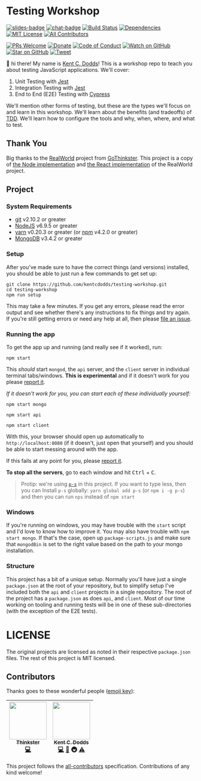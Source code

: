 # Testing Workshop

[![slides-badge][slides-badge]][slides]
[![chat-badge][chat-badge]][chat]
[![Build Status][build-badge]][build]
[![Dependencies][dependencyci-badge]][dependencyci]
[![MIT License][license-badge]][LICENSE]
[![All Contributors](https://img.shields.io/badge/all_contributors-2-orange.svg?style=flat-square)](#contributors)

[![PRs Welcome][prs-badge]][prs]
[![Donate][donate-badge]][donate]
[![Code of Conduct][coc-badge]][coc]
[![Watch on GitHub][github-watch-badge]][github-watch]
[![Star on GitHub][github-star-badge]][github-star]
[![Tweet][twitter-badge]][twitter]

👋 hi there! My name is [Kent C. Dodds](https://kentcdodds.com)! This is a workshop repo to teach you about testing
JavaScript applications. We'll cover:

1. Unit Testing with [Jest](http://facebook.github.io/jest)
2. Integration Testing with [Jest](http://facebook.github.io/jest)
3. End to End (E2E) Testing with [Cypress](https://www.cypress.io/)

We'll mention other forms of testing, but these are the types we'll focus on and learn in this workshop. We'll learn
about the benefits (and tradeoffs) of [TDD](https://en.wikipedia.org/wiki/Test-driven_development). We'll learn how to
configure the tools and why, when, where, and what to test.

## Thank You

Big thanks to the [RealWorld](https://github.com/gothinkster/realworld) project from
[GoThinkster](https://github.com/gothinkster). This project is a copy of
[the Node implementation](https://github.com/gothinkster/node-express-realworld-example-app) and
[the React implementation](https://github.com/GoThinkster/react-redux-realworld-example-app) of the RealWorld project.

## Project

### System Requirements

- [git][git] v2.10.2 or greater
- [NodeJS][node] v6.9.5 or greater
- [yarn][yarn] v0.20.3 or greater (or [npm][npm] v4.2.0 or greater)
- [MongoDB][mongo] v3.4.2 or greater

### Setup

After you've made sure to have the correct things (and versions) installed, you should be able to just run a few
commands to get set up:

```
git clone https://github.com/kentcdodds/testing-workshop.git
cd testing-workshop
npm run setup
```

This may take a few minutes. If you get any errors, please read the error output and see whether there's any
instructions to fix things and try again. If you're still getting errors or need any help at all, then please
[file an issue][issue].

### Running the app

To get the app up and running (and really see if it worked), run:

```
npm start
```

This _should_ start `mongod`, the `api` server, and the `client` server in individual terminal tabs/windows. **This is
experimental** and if it doesn't work for you please [report it][issue].

*If it doesn't work for you, you can start each of these individually yourself:*

```
npm start mongo
```

```
npm start api
```

```
npm start client
```

With this, your browser should open up automatically to `http://localhost:8080` (if it doesn't, just open that yourself)
and you should be able to start messing around with the app.

If this fails at any point for you, please [report it][issue].

**To stop all the servers**, go to each window and hit <kbd>Ctrl</kbd> + <kbd>C</kbd>.

> Protip: we're using [`p-s`](https://github.com/kentcdodds/p-s) in this project. If you want to type less, then you can
> Install `p-s` globally: `yarn global add p-s` (or `npm i -g p-s`) and then you can run `nps` instead of `npm start`

### Windows

If you're running on windows, you may have trouble with the `start` script and I'd love to know how to improve it.
You may also have trouble with `npm start mongo`. If that's the case, open up `package-scripts.js` and make sure that
`mongodBin` is set to the right value based on the path to your mongo installation.

### Structure

This project has a bit of a unique setup. Normally you'll have just a single `package.json` at the root of your
repository, but to simplify setup I've included both the `api` and `client` projects in a single repository. The root
of the project has a `package.json` as does `api`, and `client`. Most of our time working on tooling and running tests
will be in one of these sub-directories (with the exception of the E2E tests).

[issue]: https://github.com/kentcdodds/testing-workshop/issues/new

# LICENSE

The original projects are licensed as noted in their respective `package.json` files. The rest of this project is MIT
licensed.

## Contributors

Thanks goes to these wonderful people ([emoji key](https://github.com/kentcdodds/all-contributors#emoji-key)):

<!-- ALL-CONTRIBUTORS-LIST:START - Do not remove or modify this section -->
| [<img src="https://avatars.githubusercontent.com/u/8601733?v=3" width="100px;"/><br /><sub>Thinkster</sub>](https://thinkster.io)<br />[💻](https://github.com/kentcdodds/testing-workshop/commits?author=gothinkster) | [<img src="https://avatars.githubusercontent.com/u/1500684?v=3" width="100px;"/><br /><sub>Kent C. Dodds</sub>](https://kentcdodds.com)<br />[💻](https://github.com/kentcdodds/testing-workshop/commits?author=kentcdodds) [📖](https://github.com/kentcdodds/testing-workshop/commits?author=kentcdodds) 🚇 [⚠️](https://github.com/kentcdodds/testing-workshop/commits?author=kentcdodds) |
| :---: | :---: |
<!-- ALL-CONTRIBUTORS-LIST:END -->

This project follows the [all-contributors](https://github.com/kentcdodds/all-contributors) specification. Contributions of any kind welcome!

[npm]: https://www.npmjs.com/
[yarn]: https://yarnpkg.com/
[node]: https://nodejs.org
[git]: https://git-scm.com/
[mongo]: https://www.mongodb.com/
[slides]: http://kcd.im/testing-workshop-slides
[slides-badge]: https://cdn.rawgit.com/kentcdodds/custom-badges/2/badges/slides.svg
[chat]: https://gitter.im/kentcdodds/testing-workshop
[chat-badge]: https://img.shields.io/gitter/room/kentcdodds/testing-workshop.js.svg?style=flat-square
[build-badge]: https://img.shields.io/travis/kentcdodds/testing-workshop.svg?style=flat-square
[build]: https://travis-ci.org/kentcdodds/testing-workshop
[dependencyci-badge]: https://dependencyci.com/github/kentcdodds/testing-workshop/badge?style=flat-square
[dependencyci]: https://dependencyci.com/github/kentcdodds/testing-workshop
[license-badge]: https://img.shields.io/badge/license-MIT%20License-blue.svg?style=flat-square
[license]: https://github.com/kentcdodds/testing-workshop/blob/master/LICENSE
[prs-badge]: https://img.shields.io/badge/PRs-welcome-brightgreen.svg?style=flat-square
[prs]: http://makeapullrequest.com
[donate-badge]: https://img.shields.io/badge/$-support-green.svg?style=flat-square
[donate]: http://kcd.im/donate
[coc-badge]: https://img.shields.io/badge/code%20of-conduct-ff69b4.svg?style=flat-square
[coc]: https://github.com/kentcdodds/testing-workshop/blob/master/other/CODE_OF_CONDUCT.md
[github-watch-badge]: https://img.shields.io/github/watchers/kentcdodds/testing-workshop.svg?style=social
[github-watch]: https://github.com/kentcdodds/testing-workshop/watchers
[github-star-badge]: https://img.shields.io/github/stars/kentcdodds/testing-workshop.svg?style=social
[github-star]: https://github.com/kentcdodds/testing-workshop/stargazers
[twitter]: https://twitter.com/intent/tweet?text=Check%20out%20testing-workshop%20by%20@kentcdodds%20https://github.com/kentcdodds/testing-workshop%20%F0%9F%91%8D
[twitter-badge]: https://img.shields.io/twitter/url/https/github.com/kentcdodds/testing-workshop.svg?style=social
[emojis]: https://github.com/kentcdodds/all-contributors#emoji-key
[all-contributors]: https://github.com/kentcdodds/all-contributors
